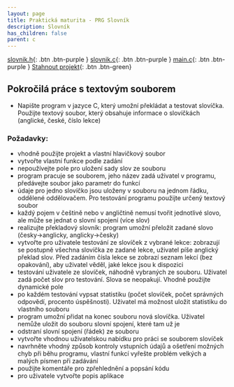 ```yaml
---
layout: page
title: Praktická maturita - PRG Slovník
description: Slovník
has_children: false
parent: c
---
```


[slovnik.h](./slovh.md){: .btn .btn-purple }
[slovnik.c](./slovc.md){: .btn .btn-purple }
[main.c](./main.md){: .btn .btn-purple }
[Stahnout projekt](/maturita/files/Slovnik.rar){: .btn .btn-green}

## Pokročilá práce s textovým souborem
- Napište program v jazyce C, který umožní překládat a testovat slovíčka. Použijte textový soubor, který obsahuje informace o slovíčkách (anglické, české, číslo lekce)


### Požadavky:  
- vhodně použijte projekt a vlastní hlavičkový soubor
- vytvořte vlastní funkce podle zadání
- nepoužívejte pole pro uložení sady slov ze souboru
- program pracuje se souborem, jeho název zadá uživatel v programu, předávejte soubor jako parametr do funkcí
- údaje pro jedno slovíčko jsou uloženy v souboru na jednom řádku, oddělené oddělovačem. Pro testování programu použijte určený textový soubor
- každý pojem v češtině nebo v angličtině nemusí tvořit jednotlivé slovo, ale může se jednat o slovní spojení (více slov)
- realizujte překladový slovník: program umožní přeložit zadané slovo (česky->anglicky, anglicky->česky)
- vytvořte pro uživatele testování ze slovíček z vybrané lekce: zobrazují se postupně všechna slovíčka ze zadané lekce, uživatel píše anglický překlad slov. Před zadáním čísla lekce se zobrazí seznam lekcí (bez opakování), aby uživatel věděl, jaké lekce jsou k dispozici
- testování uživatele ze slovíček, náhodně vybraných ze souboru. Uživatel zadá počet slov pro testování. Slova se neopakují. Vhodně použijte dynamické pole
- po každém testování vypsat statistiku (počet slovíček, počet správných odpovědí, procento úspěšnosti). Uživatel má možnost uložit statistiku do vlastního souboru
- program umožní přidat na konec souboru nová slovíčka. Uživatel nemůže uložit do souboru slovní spojení, které tam už je
- odstraní slovní spojení (řádek) ze souboru
- vytvořte vhodnou uživatelskou nabídku pro práci se souborem slovíček
- navrhněte vhodný způsob kontroly vstupních údajů a ošetření možných chyb při běhu programu, vlastní funkcí vyřešte problém velkých a malých písmen při zadávání
- použijte komentáře pro zpřehlednění a popsání kódu
- pro uživatele vytvořte popis aplikace
